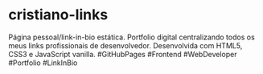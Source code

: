 # cristiano-links
Página pessoal/link-in-bio estática. Portfolio digital centralizando todos os meus links profissionais de desenvolvedor. Desenvolvida com HTML5, CSS3 e JavaScript vanilla.  #GitHubPages #Frontend #WebDeveloper #Portfolio #LinkInBio
